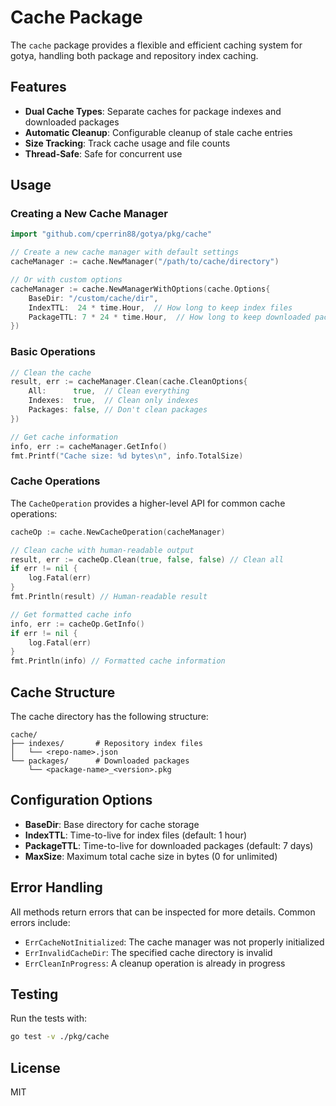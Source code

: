 # Cache Package

The `cache` package provides a flexible and efficient caching system for gotya, handling both package and repository index caching.

## Features

- **Dual Cache Types**: Separate caches for package indexes and downloaded packages
- **Automatic Cleanup**: Configurable cleanup of stale cache entries
- **Size Tracking**: Track cache usage and file counts
- **Thread-Safe**: Safe for concurrent use

## Usage

### Creating a New Cache Manager

```go
import "github.com/cperrin88/gotya/pkg/cache"

// Create a new cache manager with default settings
cacheManager := cache.NewManager("/path/to/cache/directory")

// Or with custom options
cacheManager := cache.NewManagerWithOptions(cache.Options{
    BaseDir: "/custom/cache/dir",
    IndexTTL:  24 * time.Hour,  // How long to keep index files
    PackageTTL: 7 * 24 * time.Hour,  // How long to keep downloaded packages
})
```

### Basic Operations

```go
// Clean the cache
result, err := cacheManager.Clean(cache.CleanOptions{
    All:      true,  // Clean everything
    Indexes:  true,  // Clean only indexes
    Packages: false, // Don't clean packages
})

// Get cache information
info, err := cacheManager.GetInfo()
fmt.Printf("Cache size: %d bytes\n", info.TotalSize)
```

### Cache Operations

The `CacheOperation` provides a higher-level API for common cache operations:

```go
cacheOp := cache.NewCacheOperation(cacheManager)

// Clean cache with human-readable output
result, err := cacheOp.Clean(true, false, false) // Clean all
if err != nil {
    log.Fatal(err)
}
fmt.Println(result) // Human-readable result

// Get formatted cache info
info, err := cacheOp.GetInfo()
if err != nil {
    log.Fatal(err)
}
fmt.Println(info) // Formatted cache information
```

## Cache Structure

The cache directory has the following structure:

```
cache/
├── indexes/       # Repository index files
│   └── <repo-name>.json
└── packages/      # Downloaded packages
    └── <package-name>_<version>.pkg
```

## Configuration Options

- **BaseDir**: Base directory for cache storage
- **IndexTTL**: Time-to-live for index files (default: 1 hour)
- **PackageTTL**: Time-to-live for downloaded packages (default: 7 days)
- **MaxSize**: Maximum total cache size in bytes (0 for unlimited)

## Error Handling

All methods return errors that can be inspected for more details. Common errors include:

- `ErrCacheNotInitialized`: The cache manager was not properly initialized
- `ErrInvalidCacheDir`: The specified cache directory is invalid
- `ErrCleanInProgress`: A cleanup operation is already in progress

## Testing

Run the tests with:

```bash
go test -v ./pkg/cache
```

## License

MIT
